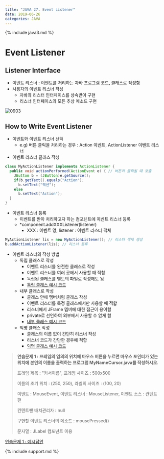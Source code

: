 ```yaml
---
title: "JAVA 27. Event Listener"
date: 2019-06-26
categories: JAVA
---
```


{% include java3.md %}

# Event Listener

## Listener Interface

* 이벤트 리스너 : 이벤트를 처리하는 자바 프로그램 코드, 클래스로 작성함
* 사용자의 이벤트 리스너 작성
  * 자바의 리스터 인터페이스를 상속받아 구현
  * 리스너 인터페이스의 모든 추상 메소드 구현
  
![0903](https://user-images.githubusercontent.com/26007107/60154513-80e03c80-9822-11e9-9a39-778588c68d44.png)

## How to Write Event Listener

* 이벤트와 이벤트 리스너 선택
  * e.g) 버튼 클릭을 처리하는 경우 : Action 이벤트, ActionListener 이벤트 리스너
* 이벤트 리스너 클래스 작성

~~~java
class MyActionListener implements ActionListener {
  public void actionPerformed(ActionEvent e) { // 버튼이 클릭될 때 호출
    JButton b = (JButton)e.getSource();
    if(b.getText().equals("Action");
      b.setText("액션");
    else
      b.setText("Action");
  }
}
~~~

* 이벤트 리스너 등록
  * 이벤트를 받아 처리하고자 하는 컴포넌트에 이벤트 리스너 등록
  * *component.addXXXListener(listener)
    * XXX : 이벤트 명, listener : 이벤트 리스터 객체
    
~~~java
MyActionListener lis = new MyActionListener(); // 리스터 객체 생성
b.addActionListener(lis); // 리스너 등록
~~~

* 이벤트 리스너의 작성 방법
  * 독립 클래스로 작성
    * 이벤트 리스너를 완전한 클래스로 작성
    * 이벤트 리스너를 여러 곳에서 사용할 때 적합
    * 독립된 클래스를 별도의 파일로 작성해도 됨
    * [독립 클래스 예시 코드](https://github.com/DetegiCE/JavaStudy/blob/master/chapter9/IndepClassListener.java)
  * 내부 클래스로 작성
    * 클래스 안에 멤버처럼 클래스 작성
    * 이벤트 리스터를 특정 클래스에서만 사용할 때 적합
    * 리스너에서 JFrame 멤버에 대한 접근이 용이함
    * private로 선언하여 외부에서 사용할 수 없게 함
    * [내부 클래스 예시 코드](https://github.com/DetegiCE/JavaStudy/blob/master/chapter9/InterClassListener.java)
  * 익명 클래스 작성
    * 클래스의 이름 없이 간단히 리스너 작성
    * 리스너 코드가 간단한 경우에 적합
    * [익명 클래스 예시 코드](https://github.com/DetegiCE/JavaStudy/blob/master/chapter9/AnonyClassListener.java)
    
> **연습문제 1 : 프레임의 임의의 위치에 마우스 버튼을 누르면 마우스 포인터가 있는 위치에 본인의 이름을 출력하는 프로그램 MyNameCursor.java를 작성하시오.**
>
> 프레임 제목 : "커서이름", 프레임 사이즈 : 500x500
>
> 이름의 초기 위치 : (250, 250), 라벨의 사이즈 : (100, 20)
>
> 이벤트 : MouseEvent, 이벤트 리스너 : MouseListener, 이벤트 소스 : 컨텐트 팬
>
> 컨텐트팬 배치관리자 : null
>
> 구현할 이벤트 리스너의 메소드 : mousePressed()
>
> 문자열 : JLabel 컴포넌트 이용

[연습문제 1 : 예시답안](https://github.com/DetegiCE/JavaStudy/blob/master/chapter9/MyNameCursor.java)


{% include support.md %}
